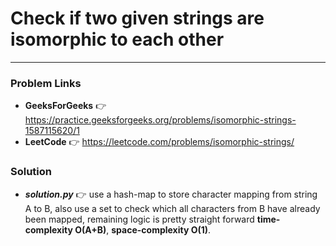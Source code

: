 # Check if two given strings are isomorphic to each other

---

### Problem Links
- **__GeeksForGeeks__** :point_right: https://practice.geeksforgeeks.org/problems/isomorphic-strings-1587115620/1
- **__LeetCode__** :point_right: https://leetcode.com/problems/isomorphic-strings/

### Solution
- **_solution.py_** :point_right: use a hash-map to store character mapping from string A to B, also use a set to check which all characters from B have already been mapped, remaining logic is pretty straight forward **time-complexity O(A+B)**, **space-complexity O(1)**.
